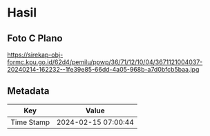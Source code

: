 # Hasil

## Foto C Plano

https://sirekap-obj-formc.kpu.go.id/62d4/pemilu/ppwp/36/71/12/10/04/3671121004037-20240214-162232--1fe39e85-66dd-4a05-968b-a7d0bfcb5baa.jpg


## Metadata

| Key        | Value               |
| ---------- | ------------------- |
| Time Stamp | 2024-02-15 07:00:44 |



